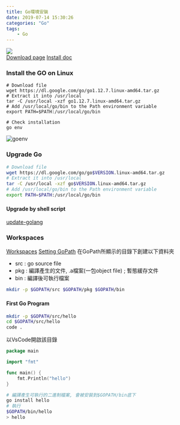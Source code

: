 ```yaml
---
title: Go環境安裝
date: 2019-07-14 15:30:26
categories: "Go"
tags:
    - Go
---
```

![](https://golang.org/lib/godoc/images/go-logo-blue.svg)  
[Download page](https://golang.org/dl/)
[Install doc](https://golang.org/doc/install)

### Install the GO on Linux
```bash=
# Download file
wget https://dl.google.com/go/go1.12.7.linux-amd64.tar.gz
# Extract it into /usr/local
tar -C /usr/local -xzf go1.12.7.linux-amd64.tar.gz
# Add /usr/local/go/bin to the Path environment variable
export PATH=$PATH:/usr/local/go/bin

# Check installation
go env
```
![goenv](https://i.imgur.com/j62hYTR.png)

### Upgrade Go
```bash
# Download file
wget https://dl.google.com/go/go$VERSION.linux-amd64.tar.gz
# Extract it into /usr/local
tar -C /usr/local -xzf go$VERSION.linux-amd64.tar.gz
# Add /usr/local/go/bin to the Path environment variable
export PATH=$PATH:/usr/local/go/bin
```

#### Upgrade by shell script
[update-golang](https://github.com/udhos/update-golang)


### Workspaces
[Workspaces](https://golang.org/doc/code.html#Workspaces)
[Setting GoPath](https://github.com/golang/go/wiki/SettingGOPATH)
在GoPath所顯示的目錄下創建以下資料夾
* src : go source file
* pkg : 編譯產生的文件, .a檔案(一包object file) ; 暫態緩存文件
* bin : 編譯後可執行檔案
```bash
mkdir -p $GOPATH/src $GOPATH/pkg $GOPATH/bin
```

#### First Go Program
```bash
mkdir -p $GOPATH/src/hello
cd $GOPATH/src/hello
code .
```
以VsCode開啟該目錄

```go
package main

import "fmt"

func main() {
	fmt.Println("hello")
}
```

```bash
# 編譯產生可執行的二進制檔案, 會被安裝到$GOPATH/bin底下
go install hello
# 執行
$GOPATH/bin/hello
> hello
```